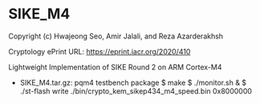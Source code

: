 # SIKE_M4
Copyright (c) Hwajeong Seo, Amir Jalali, and Reza Azarderakhsh

Cryptology ePrint URL: https://eprint.iacr.org/2020/410

Lightweight Implementation of SIKE Round 2 on ARM Cortex-M4

- SIKE_M4.tar.gz: pqm4 testbench package
$ make
$ ./monitor.sh &
$ ./st-flash write ./bin/crypto_kem_sikep434_m4_speed.bin 0x8000000
